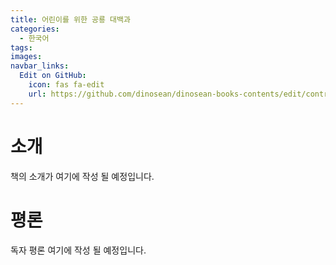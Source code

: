 ```yaml
---
title: 어린이를 위한 공룡 대백과
categories:
  - 한국어
tags:
images:
navbar_links:
  Edit on GitHub:
    icon: fas fa-edit
    url: https://github.com/dinosean/dinosean-books-contents/edit/contribution/books/f60f989c24559d39cb141e73aa0754c0.md
---
```

# 소개
책의 소개가 여기에 작성 될 예정입니다.

# 평론
독자 평론 여기에 작성 될 예정입니다.
